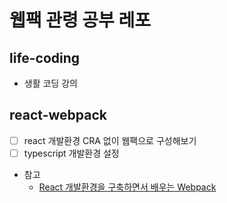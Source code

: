 # 웹팩 관령 공부 레포

## life-coding

- 생활 코딩 강의

## react-webpack

- [ ] react 개발환경 CRA 없이 웹팩으로 구성해보기
- [ ] typescript 개발환경 설정
- 참고
  - [React 개발환경을 구축하면서 배우는 Webpack](https://velog.io/@jeff0720/React-%EA%B0%9C%EB%B0%9C-%ED%99%98%EA%B2%BD%EC%9D%84-%EA%B5%AC%EC%B6%95%ED%95%98%EB%A9%B4%EC%84%9C-%EB%B0%B0%EC%9A%B0%EB%8A%94-Webpack-%EA%B8%B0%EC%B4%88)
